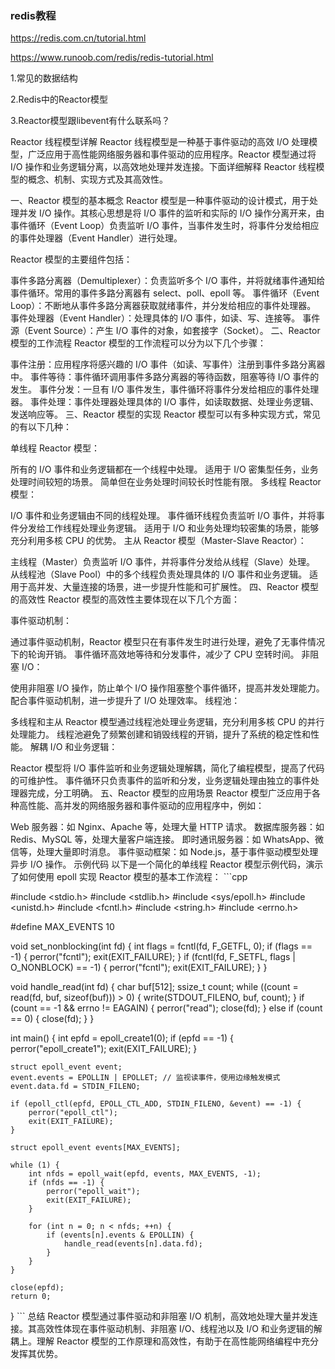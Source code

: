 ### redis教程
https://redis.com.cn/tutorial.html

https://www.runoob.com/redis/redis-tutorial.html


1.常见的数据结构

2.Redis中的Reactor模型

3.Reactor模型跟libevent有什么联系吗？


Reactor 线程模型详解
Reactor 线程模型是一种基于事件驱动的高效 I/O 处理模型，广泛应用于高性能网络服务器和事件驱动的应用程序。Reactor 模型通过将 I/O 操作和业务逻辑分离，以高效地处理并发连接。下面详细解释 Reactor 线程模型的概念、机制、实现方式及其高效性。

一、Reactor 模型的基本概念
Reactor 模型是一种事件驱动的设计模式，用于处理并发 I/O 操作。其核心思想是将 I/O 事件的监听和实际的 I/O 操作分离开来，由事件循环（Event Loop）负责监听 I/O 事件，当事件发生时，将事件分发给相应的事件处理器（Event Handler）进行处理。

Reactor 模型的主要组件包括：

事件多路分离器（Demultiplexer）：负责监听多个 I/O 事件，并将就绪事件通知给事件循环。常用的事件多路分离器有 select、poll、epoll 等。
事件循环（Event Loop）：不断地从事件多路分离器获取就绪事件，并分发给相应的事件处理器。
事件处理器（Event Handler）：处理具体的 I/O 事件，如读、写、连接等。
事件源（Event Source）：产生 I/O 事件的对象，如套接字（Socket）。
二、Reactor 模型的工作流程
Reactor 模型的工作流程可以分为以下几个步骤：

事件注册：应用程序将感兴趣的 I/O 事件（如读、写事件）注册到事件多路分离器中。
事件等待：事件循环调用事件多路分离器的等待函数，阻塞等待 I/O 事件的发生。
事件分发：一旦有 I/O 事件发生，事件循环将事件分发给相应的事件处理器。
事件处理：事件处理器处理具体的 I/O 事件，如读取数据、处理业务逻辑、发送响应等。
三、Reactor 模型的实现
Reactor 模型可以有多种实现方式，常见的有以下几种：

单线程 Reactor 模型：

所有的 I/O 事件和业务逻辑都在一个线程中处理。
适用于 I/O 密集型任务，业务处理时间较短的场景。
简单但在业务处理时间较长时性能有限。
多线程 Reactor 模型：

I/O 事件和业务逻辑由不同的线程处理。
事件循环线程负责监听 I/O 事件，并将事件分发给工作线程处理业务逻辑。
适用于 I/O 和业务处理均较密集的场景，能够充分利用多核 CPU 的优势。
主从 Reactor 模型（Master-Slave Reactor）：

主线程（Master）负责监听 I/O 事件，并将事件分发给从线程（Slave）处理。
从线程池（Slave Pool）中的多个线程负责处理具体的 I/O 事件和业务逻辑。
适用于高并发、大量连接的场景，进一步提升性能和可扩展性。
四、Reactor 模型的高效性
Reactor 模型的高效性主要体现在以下几个方面：

事件驱动机制：

通过事件驱动机制，Reactor 模型只在有事件发生时进行处理，避免了无事件情况下的轮询开销。
事件循环高效地等待和分发事件，减少了 CPU 空转时间。
非阻塞 I/O：

使用非阻塞 I/O 操作，防止单个 I/O 操作阻塞整个事件循环，提高并发处理能力。
配合事件驱动机制，进一步提升了 I/O 处理效率。
线程池：

多线程和主从 Reactor 模型通过线程池处理业务逻辑，充分利用多核 CPU 的并行处理能力。
线程池避免了频繁创建和销毁线程的开销，提升了系统的稳定性和性能。
解耦 I/O 和业务逻辑：

Reactor 模型将 I/O 事件监听和业务逻辑处理解耦，简化了编程模型，提高了代码的可维护性。
事件循环只负责事件的监听和分发，业务逻辑处理由独立的事件处理器完成，分工明确。
五、Reactor 模型的应用场景
Reactor 模型广泛应用于各种高性能、高并发的网络服务器和事件驱动的应用程序中，例如：

Web 服务器：如 Nginx、Apache 等，处理大量 HTTP 请求。
数据库服务器：如 Redis、MySQL 等，处理大量客户端连接。
即时通讯服务器：如 WhatsApp、微信等，处理大量即时消息。
事件驱动框架：如 Node.js，基于事件驱动模型处理异步 I/O 操作。
示例代码
以下是一个简化的单线程 Reactor 模型示例代码，演示了如何使用 epoll 实现 Reactor 模型的基本工作流程：
    ```cpp

#include <stdio.h>
#include <stdlib.h>
#include <sys/epoll.h>
#include <unistd.h>
#include <fcntl.h>
#include <string.h>
#include <errno.h>
 
#define MAX_EVENTS 10
 
void set_nonblocking(int fd) {
    int flags = fcntl(fd, F_GETFL, 0);
    if (flags == -1) {
        perror("fcntl");
        exit(EXIT_FAILURE);
    }
    if (fcntl(fd, F_SETFL, flags | O_NONBLOCK) == -1) {
        perror("fcntl");
        exit(EXIT_FAILURE);
    }
}
 
void handle_read(int fd) {
    char buf[512];
    ssize_t count;
    while ((count = read(fd, buf, sizeof(buf))) > 0) {
        write(STDOUT_FILENO, buf, count);
    }
    if (count == -1 && errno != EAGAIN) {
        perror("read");
        close(fd);
    } else if (count == 0) {
        close(fd);
    }
}
 
int main() {
    int epfd = epoll_create1(0);
    if (epfd == -1) {
        perror("epoll_create1");
        exit(EXIT_FAILURE);
    }
 
    struct epoll_event event;
    event.events = EPOLLIN | EPOLLET; // 监视读事件，使用边缘触发模式
    event.data.fd = STDIN_FILENO;
 
    if (epoll_ctl(epfd, EPOLL_CTL_ADD, STDIN_FILENO, &event) == -1) {
        perror("epoll_ctl");
        exit(EXIT_FAILURE);
    }
 
    struct epoll_event events[MAX_EVENTS];
 
    while (1) {
        int nfds = epoll_wait(epfd, events, MAX_EVENTS, -1);
        if (nfds == -1) {
            perror("epoll_wait");
            exit(EXIT_FAILURE);
        }
 
        for (int n = 0; n < nfds; ++n) {
            if (events[n].events & EPOLLIN) {
                handle_read(events[n].data.fd);
            }
        }
    }
 
    close(epfd);
    return 0;
}
    ```
总结
Reactor 模型通过事件驱动和非阻塞 I/O 机制，高效地处理大量并发连接。其高效性体现在事件驱动机制、非阻塞 I/O、线程池以及 I/O 和业务逻辑的解耦上。理解 Reactor 模型的工作原理和高效性，有助于在高性能网络编程中充分发挥其优势。
